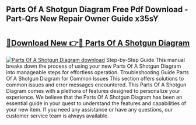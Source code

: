 ## Parts Of A Shotgun Diagram Free Pdf Download - Part-Qrs New Repair Owner Guide x35sY

# <h2><a href="http://dflezx.blite.top/?on=Parts+Of+A+Shotgun+Diagram">🔗Download New 👉🔴 Parts Of A Shotgun Diagram</a></h2>

[![Parts Of A Shotgun Diagram download](https://i.imgur.com/lujVjoI.png)](http://dflezx.blite.top/?on=Parts+Of+A+Shotgun+Diagram)
Step-by-Step Guide This manual breaks down the process of using your new Parts Of A Shotgun Diagram into manageable steps for effortless operation. Troubleshooting Guide Parts Of A Shotgun Diagram for Common Issues This section offers solutions to common issues and error messages encountered. This Parts Of A Shotgun Diagram comes with a plethora of features designed to personalize your experience. We believe that the Parts Of A Shotgun Diagram has been an essential guide in your quest to understand the features and capabilities of your new item. If you need any assistance or have any questions, our customer service team is always available.
